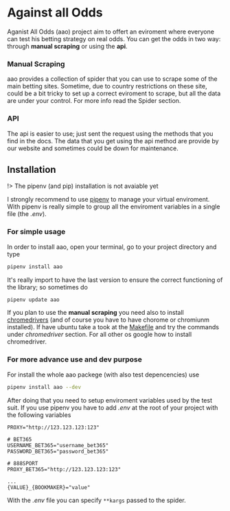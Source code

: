 # Against all Odds

Aganist All Odds (aao) project aim to offert an eviroment where everyone 
can test his betting strategy on real odds. You can get the odds in two way: 
through **manual scraping** or using the **api**.

### Manual Scraping
aao provides a collection of spider that you can use to scrape some of the 
main betting sites. Sometime, due to country restrictions on these site, 
could be a bit tricky to set up a correct eviroment to scrape, 
but all the data are under your control. For more info read the Spider section.

### API
The api is easier to use; just sent the request using the methods that you 
find in the docs. The data that you get using the api method are provide 
by our website and sometimes could be down for maintenance.


## Installation
!> The pipenv (and pip) installation is not avaiable yet

I strongly recommend to use [pipenv](https://pipenv.readthedocs.io/en/latest/) 
to manage your virtual enviroment. With pipenv is really simple to group 
all the enviroment variables in a single file (the *.env*).

### For simple usage
In order to install aao, open your terminal, go to your project directory and 
type
```bash
pipenv install aao
```
It's really import to have the last version to ensure the correct functioning 
of the library; so sometimes do
```bash
pipenv update aao
```
If you plan to use the **manual scraping** you need also to install 
[chromedrivers](http://chromedriver.chromium.org/) (and of course you have to 
have chorome or chromiunm installed). If have ubuntu take a took at the 
[Makefile](https://github.com/S1M0N38/aao/blob/master/Makefile) and try 
the commands under *chromedriver* section. 
For all other os google how to install chromedriver.


### For more advance use and dev purpose
For install the whole aao packege (with also test depencencies) use
```bash
pipenv install aao --dev
```

After doing that you need to setup enviroment variables used by the test suit.
If you use pipenv you have to add *.env* at the root of your project with the 
following variables

```.env
PROXY="http://123.123.123:123"

# BET365
USERNAME_BET365="username_bet365"
PASSWORD_BET365="password_bet365"

# 888SPORT
PROXY_BET365="http://123.123.123:123"

...
{VALUE}_{BOOKMAKER}="value"
```

With the *.env* file you can specify `**kargs` passed to the spider. 
